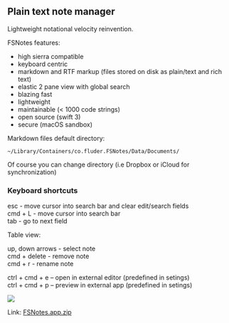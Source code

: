 ## Plain text note manager

Lightweight notational velocity reinvention. 

FSNotes features:

- high sierra compatible
- keyboard centric
- markdown and RTF markup (files stored on disk as plain/text and rich text)
- elastic 2 pane view with global search
- blazing fast
- lightweight
- maintainable (< 1000 code strings)
- open source (swift 3)
- secure (macOS sandbox)

Markdown files default directory:

```~/Library/Containers/co.fluder.FSNotes/Data/Documents/```

Of course you can change directory (i.e Dropbox or iCloud for synchronization)

### Keyboard shortcuts

esc - move cursor into search bar and clear edit/search fields   
cmd + L - move cursor into search bar  
tab - go to next field  

Table view: 

up, down arrows - select note  
cmd + delete - remove note  
cmd + r - rename note  

ctrl + cmd + e – open in external editor (predefined in setings)  
ctrl + cmd + p – preview in external app (predefined in setings)

![](http://files.og.uk.to/Screen-Shot-2017-08-12-10-17-38.png)

Link: [FSNotes.app.zip](https://github.com/glushchenko/fsnotes/releases/download/0.9/FSNotes.app.zip)


